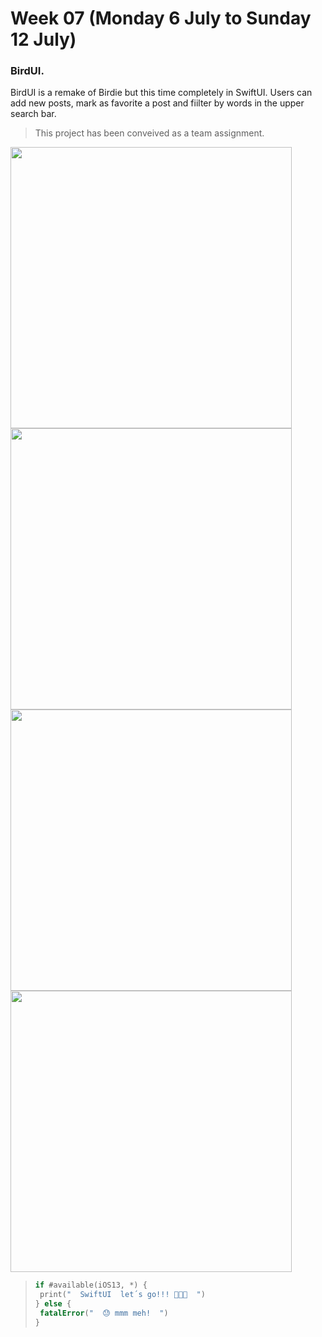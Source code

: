 # Week 07 (Monday 6 July to Sunday 12 July)

### BirdUI.
BirdUI is a remake of Birdie but this time completely in SwiftUI. Users can add new posts, mark as favorite a post and fiilter by words in the upper search bar.
>This project has been conveived as a team assignment.
<p align="left"> <!-- using the assets directory -->
	<img src="/Assets/pic01.png" height="450"/> 
	<img src="/Assets/pic02.png" height="450"/>
  <img src="/Assets/pic03.png" height="450"/> 
	<img src="/Assets/pic04.png" height="450"/>
</p>

>
>```Swift
>if #available(iOS13, *) {
>  print("  SwiftUI  let´s go!!! 🎉🥳🎉  ")
>} else {
>  fatalError("  😓 mmm meh!  ")
>}
>```
